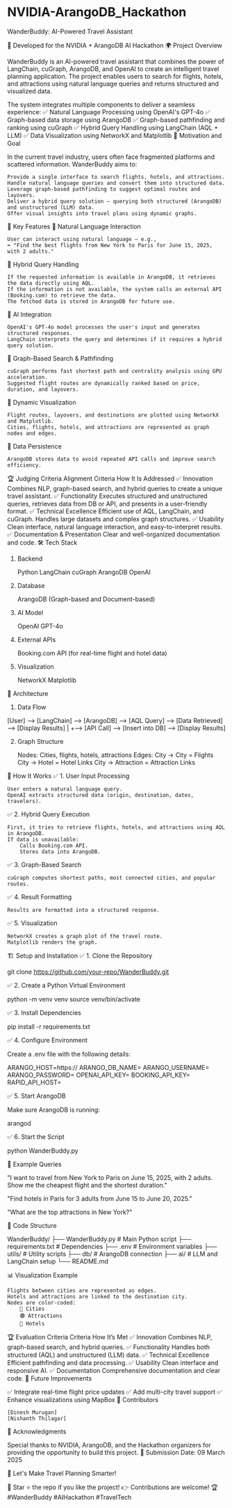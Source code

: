 # NVIDIA-ArangoDB_Hackathon

WanderBuddy: AI-Powered Travel Assistant

🚀 Developed for the NVIDIA + ArangoDB AI Hackathon
🌍 Project Overview

WanderBuddy is an AI-powered travel assistant that combines the power of LangChain, cuGraph, ArangoDB, and OpenAI to create an intelligent travel planning application. The project enables users to search for flights, hotels, and attractions using natural language queries and returns structured and visualized data.

The system integrates multiple components to deliver a seamless experience:
✅ Natural Language Processing using OpenAI's GPT-4o
✅ Graph-based data storage using ArangoDB
✅ Graph-based pathfinding and ranking using cuGraph
✅ Hybrid Query Handling using LangChain (AQL + LLM)
✅ Data Visualization using NetworkX and Matplotlib
📌 Motivation and Goal

In the current travel industry, users often face fragmented platforms and scattered information. WanderBuddy aims to:

    Provide a single interface to search flights, hotels, and attractions.
    Handle natural language queries and convert them into structured data.
    Leverage graph-based pathfinding to suggest optimal routes and layovers.
    Deliver a hybrid query solution — querying both structured (ArangoDB) and unstructured (LLM) data.
    Offer visual insights into travel plans using dynamic graphs.

🎯 Key Features
🔹 Natural Language Interaction

    User can interact using natural language — e.g.,
    ➡️ "Find the best flights from New York to Paris for June 15, 2025, with 2 adults."

🔹 Hybrid Query Handling

    If the requested information is available in ArangoDB, it retrieves the data directly using AQL.
    If the information is not available, the system calls an external API (Booking.com) to retrieve the data.
    The fetched data is stored in ArangoDB for future use.

🔹 AI Integration

    OpenAI's GPT-4o model processes the user's input and generates structured responses.
    LangChain interprets the query and determines if it requires a hybrid query solution.

🔹 Graph-Based Search & Pathfinding

    cuGraph performs fast shortest path and centrality analysis using GPU acceleration.
    Suggested flight routes are dynamically ranked based on price, duration, and layovers.

🔹 Dynamic Visualization

    Flight routes, layovers, and destinations are plotted using NetworkX and Matplotlib.
    Cities, flights, hotels, and attractions are represented as graph nodes and edges.

🔹 Data Persistence

    ArangoDB stores data to avoid repeated API calls and improve search efficiency.

🏆 Judging Criteria Alignment
Criteria	How It Is Addressed
✅ Innovation	Combines NLP, graph-based search, and hybrid queries to create a unique travel assistant.
✅ Functionality	Executes structured and unstructured queries, retrieves data from DB or API, and presents in a user-friendly format.
✅ Technical Excellence	Efficient use of AQL, LangChain, and cuGraph. Handles large datasets and complex graph structures.
✅ Usability	Clean interface, natural language interaction, and easy-to-interpret results.
✅ Documentation & Presentation	Clear and well-organized documentation and code.
🛠️ Tech Stack
1. Backend

    Python
    LangChain
    cuGraph
    ArangoDB
    OpenAI

2. Database

    ArangoDB (Graph-based and Document-based)

3. AI Model

    OpenAI GPT-4o

4. External APIs

    Booking.com API (for real-time flight and hotel data)

5. Visualization

    NetworkX
    Matplotlib

🚀 Architecture
1. Data Flow

[User] --> [LangChain] --> [ArangoDB] --> [AQL Query] --> [Data Retrieved] --> [Display Results]
                | 
                +--> [API Call] --> [Insert into DB] --> [Display Results]

2. Graph Structure

    Nodes: Cities, flights, hotels, attractions
    Edges:
        City → City = Flights
        City → Hotel = Hotel Links
        City → Attraction = Attraction Links

🔎 How It Works
✅ 1. User Input Processing

    User enters a natural language query.
    OpenAI extracts structured data (origin, destination, dates, travelers).

✅ 2. Hybrid Query Execution

    First, it tries to retrieve flights, hotels, and attractions using AQL in ArangoDB.
    If data is unavailable:
        Calls Booking.com API.
        Stores data into ArangoDB.

✅ 3. Graph-Based Search

    cuGraph computes shortest paths, most connected cities, and popular routes.

✅ 4. Result Formatting

    Results are formatted into a structured response.

✅ 5. Visualization

    NetworkX creates a graph plot of the travel route.
    Matplotlib renders the graph.

🏗️ Setup and Installation
✅ 1. Clone the Repository

git clone https://github.com/your-repo/WanderBuddy.git

✅ 2. Create a Python Virtual Environment

python -m venv venv
source venv/bin/activate

✅ 3. Install Dependencies

pip install -r requirements.txt

✅ 4. Configure Environment

Create a .env file with the following details:

ARANGO_HOST=https://<your-arangodb-instance>
ARANGO_DB_NAME=<your-db-name>
ARANGO_USERNAME=<your-username>
ARANGO_PASSWORD=<your-password>
OPENAI_API_KEY=<your-openai-key>
BOOKING_API_KEY=<your-booking-key>
RAPID_API_HOST=<your-rapid-host>

✅ 5. Start ArangoDB

Make sure ArangoDB is running:

arangod

✅ 6. Start the Script

python WanderBuddy.py

🎨 Example Queries

"I want to travel from New York to Paris on June 15, 2025, with 2 adults. Show me the cheapest flight and the shortest duration."

"Find hotels in Paris for 3 adults from June 15 to June 20, 2025."

"What are the top attractions in New York?"

👀 Code Structure

WanderBuddy/
├── WanderBuddy.py        # Main Python script
├── requirements.txt      # Dependencies
├── .env                  # Environment variables
├── utils/                # Utility scripts
├── db/                   # ArangoDB connection
├── ai/                   # LLM and LangChain setup
└── README.md

📊 Visualization Example

    Flights between cities are represented as edges.
    Hotels and attractions are linked to the destination city.
    Nodes are color-coded:
        🔵 Cities
        🟢 Attractions
        🔴 Hotels

🏆 Evaluation Criteria
Criteria	How It’s Met
✅ Innovation	Combines NLP, graph-based search, and hybrid queries.
✅ Functionality	Handles both structured (AQL) and unstructured (LLM) data.
✅ Technical Excellence	Efficient pathfinding and data processing.
✅ Usability	Clean interface and responsive AI.
✅ Documentation	Comprehensive documentation and clear code.
🏁 Future Improvements

✅ Integrate real-time flight price updates
✅ Add multi-city travel support
✅ Enhance visualizations using MapBox
🤝 Contributors

    [Dinesh Murugan]
    [Nishanth Thilagar]

🌟 Acknowledgments

Special thanks to NVIDIA, ArangoDB, and the Hackathon organizers for providing the opportunity to build this project.
📅 Submission Date: 09 March 2025

🚀 Let's Make Travel Planning Smarter!

🎯 Star ⭐ the repo if you like the project!
👉 Contributions are welcome!
🏆 #WanderBuddy #AIHackathon #TravelTech
